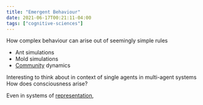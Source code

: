 ```yaml
---
title: "Emergent Behaviour"
date: 2021-06-17T00:21:11-04:00
tags: ["cognitive-sciences"]
---
```


How complex behaviour can arise out of seemingly simple rules
* Ant simulations
* Mold simulations
* [Community](/thoughts/communities) dynamics

Interesting to think about in context of single agents in multi-agent systems
How does consciousness arise?

Even in systems of [representation](/thoughts/representation), 